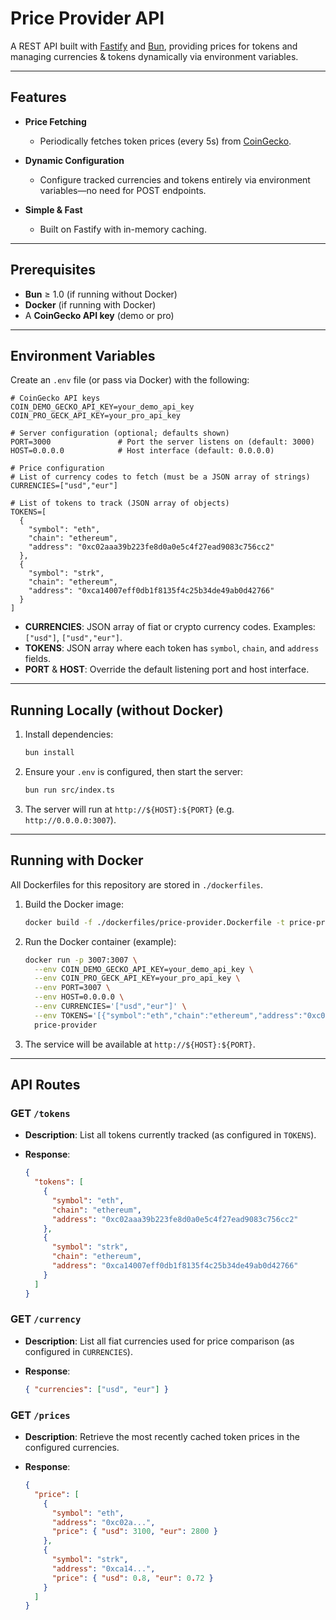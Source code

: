 # Price Provider API

A REST API built with [Fastify](https://fastify.dev/) and [Bun](https://bun.sh/), providing prices for tokens and managing currencies & tokens dynamically via environment variables.

---

## Features

- **Price Fetching**

  - Periodically fetches token prices (every 5s) from [CoinGecko](https://www.coingecko.com/).

- **Dynamic Configuration**

  - Configure tracked currencies and tokens entirely via environment variables—no need for POST endpoints.

- **Simple & Fast**

  - Built on Fastify with in-memory caching.

---

## Prerequisites

- **Bun** ≥ 1.0 (if running without Docker)
- **Docker** (if running with Docker)
- A **CoinGecko API key** (demo or pro)

---

## Environment Variables

Create an `.env` file (or pass via Docker) with the following:

```env
# CoinGecko API keys
COIN_DEMO_GECKO_API_KEY=your_demo_api_key
COIN_PRO_GECK_API_KEY=your_pro_api_key

# Server configuration (optional; defaults shown)
PORT=3000               # Port the server listens on (default: 3000)
HOST=0.0.0.0            # Host interface (default: 0.0.0.0)

# Price configuration
# List of currency codes to fetch (must be a JSON array of strings)
CURRENCIES=["usd","eur"]

# List of tokens to track (JSON array of objects)
TOKENS=[
  {
    "symbol": "eth",
    "chain": "ethereum",
    "address": "0xc02aaa39b223fe8d0a0e5c4f27ead9083c756cc2"
  },
  {
    "symbol": "strk",
    "chain": "ethereum",
    "address": "0xca14007eff0db1f8135f4c25b34de49ab0d42766"
  }
]
```

- **CURRENCIES**: JSON array of fiat or crypto currency codes. Examples: `["usd"]`, `["usd","eur"]`.
- **TOKENS**: JSON array where each token has `symbol`, `chain`, and `address` fields.
- **PORT** & **HOST**: Override the default listening port and host interface.

---

## Running Locally (without Docker)

1. Install dependencies:

   ```bash
   bun install
   ```

2. Ensure your `.env` is configured, then start the server:

   ```bash
   bun run src/index.ts
   ```

3. The server will run at `http://${HOST}:${PORT}` (e.g. `http://0.0.0.0:3007`).

---

## Running with Docker

All Dockerfiles for this repository are stored in `./dockerfiles`.

1. Build the Docker image:

   ```bash
   docker build -f ./dockerfiles/price-provider.Dockerfile -t price-provider .
   ```

2. Run the Docker container (example):

   ```bash
   docker run -p 3007:3007 \
     --env COIN_DEMO_GECKO_API_KEY=your_demo_api_key \
     --env COIN_PRO_GECK_API_KEY=your_pro_api_key \
     --env PORT=3007 \
     --env HOST=0.0.0.0 \
     --env CURRENCIES='["usd","eur"]' \
     --env TOKENS='[{"symbol":"eth","chain":"ethereum","address":"0xc02aaa39b223fe8d0a0e5c4f27ead9083c756cc2"},{"symbol":"strk","chain":"ethereum","address":"0xca14007eff0db1f8135f4c25b34de49ab0d42766"}]' \
     price-provider
   ```

3. The service will be available at `http://${HOST}:${PORT}`.

---

## API Routes

### GET `/tokens`

- **Description**: List all tokens currently tracked (as configured in `TOKENS`).
- **Response**:

  ```json
  {
    "tokens": [
      {
        "symbol": "eth",
        "chain": "ethereum",
        "address": "0xc02aaa39b223fe8d0a0e5c4f27ead9083c756cc2"
      },
      {
        "symbol": "strk",
        "chain": "ethereum",
        "address": "0xca14007eff0db1f8135f4c25b34de49ab0d42766"
      }
    ]
  }
  ```

### GET `/currency`

- **Description**: List all fiat currencies used for price comparison (as configured in `CURRENCIES`).
- **Response**:

  ```json
  { "currencies": ["usd", "eur"] }
  ```

### GET `/prices`

- **Description**: Retrieve the most recently cached token prices in the configured currencies.
- **Response**:

  ```json
  {
    "price": [
      {
        "symbol": "eth",
        "address": "0xc02a...",
        "price": { "usd": 3100, "eur": 2800 }
      },
      {
        "symbol": "strk",
        "address": "0xca14...",
        "price": { "usd": 0.8, "eur": 0.72 }
      }
    ]
  }
  ```

